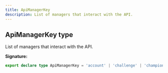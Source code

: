 ```yaml
---
title: ApiManagerKey
description: List of managers that interact with the API.
---
```


## ApiManagerKey type

List of managers that interact with the API.

**Signature:**

```ts
export declare type ApiManagerKey = 'account' | 'challenge' | 'championMastery' | 'clash' | 'currentGame' | 'league' | 'match' | 'summoner';
```

